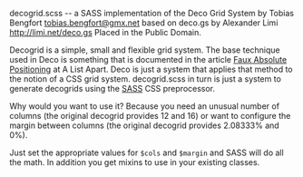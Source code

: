 decogrid.scss -- a SASS implementation of the Deco Grid System
by Tobias Bengfort <tobias.bengfort@gmx.net>
based on deco.gs by Alexander Limi <http://limi.net/deco.gs>
Placed in the Public Domain.

Decogrid is a simple, small and flexible grid system.  The base technique used
in Deco is something that is documented in the article [Faux Absolute
Positioning][1] at A List Apart.  Deco is just a system that applies that
method to the notion of a CSS grid system.  decogrid.scss in turn is just a
system to generate decogrids using the [SASS][2] CSS preprocessor.

Why would you want to use it? Because you need an unusual number of columns
(the original decogrid provides 12 and 16) or want to configure the margin
between columns (the original decogrid provides 2.08333% and 0%).

Just set the appropriate values for `$cols` and `$margin` and SASS will do all
the math. In addition you get mixins to use in your existing classes.

[1]: http://www.alistapart.com/articles/fauxabsolutepositioning/
[2]: http://sass-lang.com
